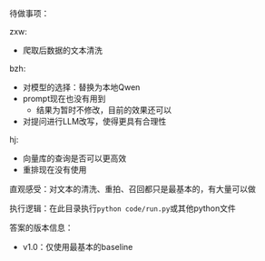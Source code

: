 待做事项：


zxw:
- 爬取后数据的文本清洗

bzh:
- 对模型的选择：替换为本地Qwen
- prompt现在也没有用到
  - 结果为暂时不修改，目前的效果还可以
- 对提问进行LLM改写，使得更具有合理性

hj:
- 向量库的查询是否可以更高效
- 重排现在没有使用

直观感受：对文本的清洗、重拍、召回都只是最基本的，有大量可以做

执行逻辑：在此目录执行`python code/run.py`或其他python文件

答案的版本信息：

- v1.0：仅使用最基本的baseline